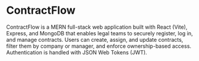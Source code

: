 # ContractFlow
ContractFlow is a MERN full-stack web application built with React (Vite), Express, and MongoDB that enables legal teams to securely register, log in, and manage contracts. 
Users can create, assign, and update contracts, filter them by company or manager, and enforce ownership-based access. 
Authentication is handled with JSON Web Tokens (JWT).
